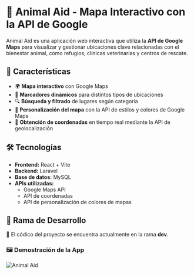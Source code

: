 # 🐾 Animal Aid - Mapa Interactivo con la API de Google  

Animal Aid es una aplicación web interactiva que utiliza la **API de Google Maps** para visualizar y gestionar ubicaciones clave relacionadas con el bienestar animal, como refugios, clínicas veterinarias y centros de rescate.

## 🚀 Características  
- 🌍 **Mapa interactivo** con Google Maps  
- 📍 **Marcadores dinámicos** para distintos tipos de ubicaciones  
- 🔍 **Búsqueda y filtrado** de lugares según categoría  
- 🎨 **Personalización del mapa** con la API de estilos y colores de Google Maps  
- 📡 **Obtención de coordenadas** en tiempo real mediante la API de geolocalización  

## 🛠 Tecnologías  
- **Frontend:** React + Vite  
- **Backend:** Laravel  
- **Base de datos:** MySQL  
- **APIs utilizadas:**  
  - Google Maps API  
  - API de coordenadas  
  - API de personalización de colores de mapas
 
## 🌱 Rama de Desarrollo  
📌 El códico del proyecto se encuentra actualmente en la rama **dev**.  

### 🖼️ Demostración de la App

![Animal Aid](https://i.imgur.com/BjUrM6G.png)


